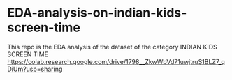 # EDA-analysis-on-indian-kids-screen-time
This repo is the EDA analysis of the dataset of the category INDIAN KIDS SCREEN TIME
https://colab.research.google.com/drive/1798__ZkwWbVd71uwjtruS1BLZ7_qDiUm?usp=sharing
